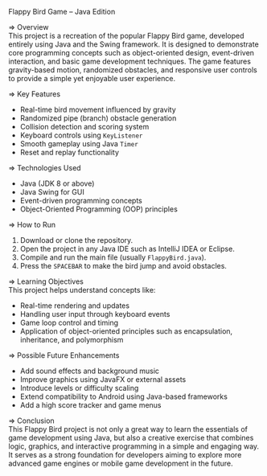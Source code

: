 Flappy Bird Game – Java Edition

=> Overview  
This project is a recreation of the popular Flappy Bird game, developed entirely using Java and the Swing framework. It is designed to demonstrate core programming concepts such as object-oriented design, event-driven interaction, and basic game development techniques. The game features gravity-based motion, randomized obstacles, and responsive user controls to provide a simple yet enjoyable user experience.

=> Key Features  
- Real-time bird movement influenced by gravity  
- Randomized pipe (branch) obstacle generation  
- Collision detection and scoring system  
- Keyboard controls using `KeyListener`  
- Smooth gameplay using Java `Timer`  
- Reset and replay functionality  

=> Technologies Used  
- Java (JDK 8 or above)  
- Java Swing for GUI  
- Event-driven programming concepts  
- Object-Oriented Programming (OOP) principles  

=> How to Run  
1. Download or clone the repository.  
2. Open the project in any Java IDE such as IntelliJ IDEA or Eclipse.  
3. Compile and run the main file (usually `FlappyBird.java`).  
4. Press the `SPACEBAR` to make the bird jump and avoid obstacles.  

=> Learning Objectives  
This project helps understand concepts like:  
- Real-time rendering and updates  
- Handling user input through keyboard events  
- Game loop control and timing  
- Application of object-oriented principles such as encapsulation, inheritance, and polymorphism  

=> Possible Future Enhancements  
- Add sound effects and background music  
- Improve graphics using JavaFX or external assets  
- Introduce levels or difficulty scaling  
- Extend compatibility to Android using Java-based frameworks  
- Add a high score tracker and game menus  

=> Conclusion  
This Flappy Bird project is not only a great way to learn the essentials of game development using Java, but also a creative exercise that combines logic, graphics, and interactive programming in a simple and engaging way. It serves as a strong foundation for developers aiming to explore more advanced game engines or mobile game development in the future.
